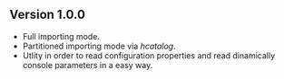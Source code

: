 ## Version 1.0.0
* Full importing mode.
* Partitioned importing mode via _hcatalog_.
* Utlity in order to read configuration properties and read dinamically console parameters in a easy way.
